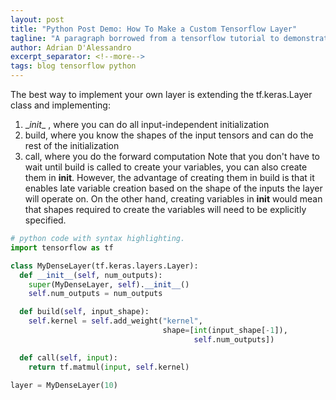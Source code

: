```yaml
---
layout: post
title: "Python Post Demo: How To Make a Custom Tensorflow Layer"
tagline: "A paragraph borrowed from a tensorflow tutorial to demonstrate how code can be shared"
author: Adrian D'Alessandro
excerpt_separator: <!--more-->
tags: blog tensorflow python
---
```

The best way to implement your own layer is extending the tf.keras.Layer class and implementing:
1. \__init__ , where you can do all input-independent initialization
2. build, where you know the shapes of the input tensors and can do the rest of the initialization
3. call, where you do the forward computation
Note that you don't have to wait until build is called to create your variables, you can also create them in __init__. However, the advantage of creating them in build is that it enables late variable creation based on the shape of the inputs the layer will operate on. On the other hand, creating variables in __init__ would mean that shapes required to create the variables will need to be explicitly specified.

```python
# python code with syntax highlighting.
import tensorflow as tf

class MyDenseLayer(tf.keras.layers.Layer):
  def __init__(self, num_outputs):
    super(MyDenseLayer, self).__init__()
    self.num_outputs = num_outputs

  def build(self, input_shape):
    self.kernel = self.add_weight("kernel",
                                  shape=[int(input_shape[-1]),
                                         self.num_outputs])

  def call(self, input):
    return tf.matmul(input, self.kernel)

layer = MyDenseLayer(10)
```
